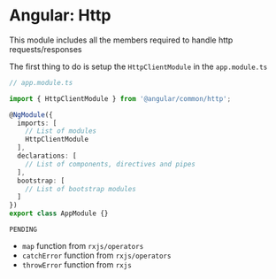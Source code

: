 # Angular: Http

This module includes all the members required to handle http requests/responses

The first thing to do is setup the `HttpClientModule` in the `app.module.ts`

```ts
// app.module.ts

import { HttpClientModule } from '@angular/common/http';

@NgModule({
  imports: [
    // List of modules
    HttpClientModule
  ],
  declarations: [
    // List of components, directives and pipes
  ],
  bootstrap: [
    // List of bootstrap modules
  ]
})
export class AppModule {}
```

`PENDING`

- `map` function from `rxjs/operators`
- `catchError` function from `rxjs/operators`
- `throwError` function from `rxjs`
